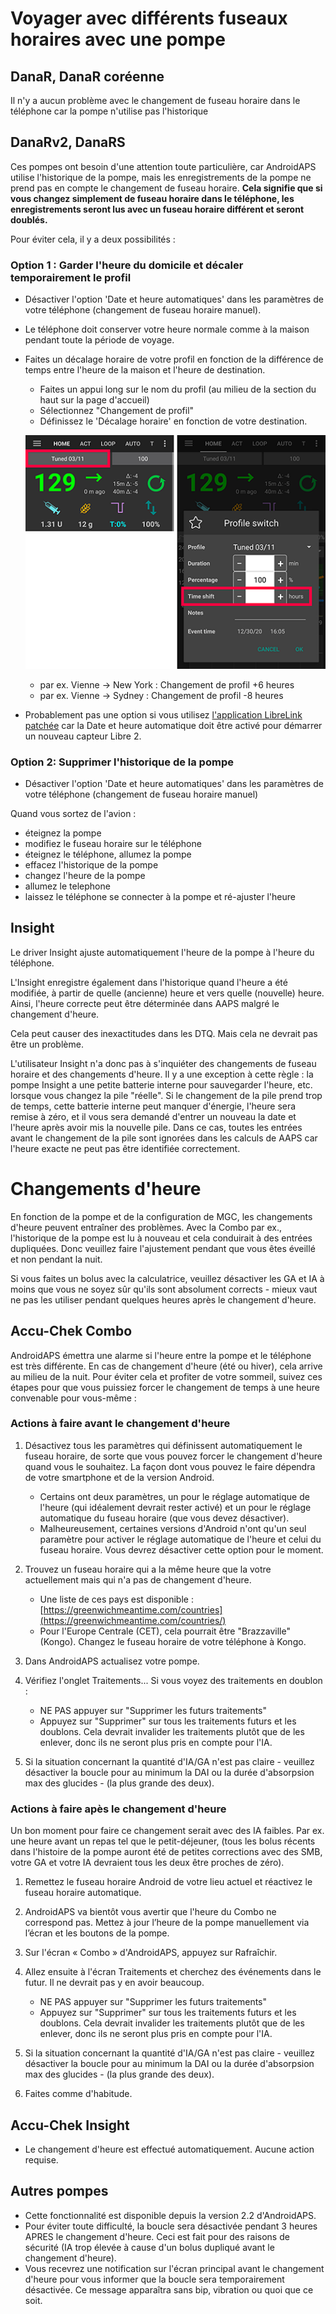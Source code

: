 # Voyager avec différents fuseaux horaires avec une pompe

## DanaR, DanaR coréenne

Il n'y a aucun problème avec le changement de fuseau horaire dans le téléphone car la pompe n'utilise pas l'historique

## DanaRv2, DanaRS

Ces pompes ont besoin d'une attention toute particulière, car AndroidAPS utilise l'historique de la pompe, mais les enregistrements de la pompe ne prend pas en compte le changement de fuseau horaire. **Cela signifie que si vous changez simplement de fuseau horaire dans le téléphone, les enregistrements seront lus avec un fuseau horaire différent et seront doublés.**

Pour éviter cela, il y a deux possibilités :

### Option 1 : Garder l'heure du domicile et décaler temporairement le profil

* Désactiver l'option 'Date et heure automatiques' dans les paramètres de votre téléphone (changement de fuseau horaire manuel).
* Le téléphone doit conserver votre heure normale comme à la maison pendant toute la période de voyage.
* Faites un décalage horaire de votre profil en fonction de la différence de temps entre l'heure de la maison et l'heure de destination.
   
   * Faites un appui long sur le nom du profil (au milieu de la section du haut sur la page d'accueil)
   * Sélectionnez "Changement de profil"
   * Définissez le 'Décalage horaire' en fonction de votre destination.
   
   ![Changement de profil avec décalage horaire](../images/ProfileSwitchTimeShift2.png)
   
   * par ex. Vienne -> New York : Changement de profil +6 heures
   * par ex. Vienne -> Sydney : Changement de profil -8 heures
* Probablement pas une option si vous utilisez [l'application LibreLink patchée](../Hardware/Libre2#changement-de-fuseau-horaire) car la Date et heure automatique doit être activé pour démarrer un nouveau capteur Libre 2.

### Option 2: Supprimer l'historique de la pompe

* Désactiver l'option 'Date et heure automatiques' dans les paramètres de votre téléphone (changement de fuseau horaire manuel)

Quand vous sortez de l'avion :

* éteignez la pompe
* modifiez le fuseau horaire sur le téléphone
* éteignez le téléphone, allumez la pompe
* effacez l'historique de la pompe
* changez l'heure de la pompe
* allumez le telephone
* laissez le téléphone se connecter à la pompe et ré-ajuster l'heure

## Insight

Le driver Insight ajuste automatiquement l'heure de la pompe à l'heure du téléphone.

L'Insight enregistre également dans l'historique quand l'heure a été modifiée, à partir de quelle (ancienne) heure et vers quelle (nouvelle) heure. Ainsi, l'heure correcte peut être déterminée dans AAPS malgré le changement d'heure.

Cela peut causer des inexactitudes dans les DTQ. Mais cela ne devrait pas être un problème.

L'utilisateur Insight n'a donc pas à s'inquiéter des changements de fuseau horaire et des changements d'heure. Il y a une exception à cette règle : la pompe Insight a une petite batterie interne pour sauvegarder l'heure, etc. lorsque vous changez la pile "réelle". Si le changement de la pile prend trop de temps, cette batterie interne peut manquer d'énergie, l'heure sera remise à zéro, et il vous sera demandé d'entrer un nouveau la date et l'heure après avoir mis la nouvelle pile. Dans ce cas, toutes les entrées avant le changement de la pile sont ignorées dans les calculs de AAPS car l'heure exacte ne peut pas être identifiée correctement.

# Changements d'heure

En fonction de la pompe et de la configuration de MGC, les changements d'heure peuvent entraîner des problèmes. Avec la Combo par ex., l'historique de la pompe est lu à nouveau et cela conduirait à des entrées dupliquées. Donc veuillez faire l'ajustement pendant que vous êtes éveillé et non pendant la nuit.

Si vous faites un bolus avec la calculatrice, veuillez désactiver les GA et IA à moins que vous ne soyez sûr qu'ils sont absolument corrects - mieux vaut ne pas les utiliser pendant quelques heures après le changement d'heure.

## Accu-Chek Combo

AndroidAPS émettra une alarme si l'heure entre la pompe et le téléphone est très différente. En cas de changement d'heure (été ou hiver), cela arrive au milieu de la nuit. Pour éviter cela et profiter de votre sommeil, suivez ces étapes pour que vous puissiez forcer le changement de temps à une heure convenable pour vous-même :

### Actions à faire avant le changement d'heure

1. Désactivez tous les paramètres qui définissent automatiquement le fuseau horaire, de sorte que vous pouvez forcer le changement d'heure quand vous le souhaitez. La façon dont vous pouvez le faire dépendra de votre smartphone et de la version Android.
   
   * Certains ont deux paramètres, un pour le réglage automatique de l'heure (qui idéalement devrait rester activé) et un pour le réglage automatique du fuseau horaire (que vous devez désactiver).
   * Malheureusement, certaines versions d'Android n'ont qu'un seul paramètre pour activer le réglage automatique de l'heure et celui du fuseau horaire. Vous devrez désactiver cette option pour le moment.

2. Trouvez un fuseau horaire qui a la même heure que la votre actuellement mais qui n'a pas de changement d'heure.
   
   * Une liste de ces pays est disponible : [https://greenwichmeantime.com/countries](https://greenwichmeantime.com/countries/)
   * Pour l'Europe Centrale (CET), cela pourrait être "Brazzaville" (Kongo). Changez le fuseau horaire de votre téléphone à Kongo.

3. Dans AndroidAPS actualisez votre pompe.

4. Vérifiez l'onglet Traitements... Si vous voyez des traitements en doublon :
   
   * NE PAS appuyer sur "Supprimer les futurs traitements"
   * Appuyez sur "Supprimer" sur tous les traitements futurs et les doublons. Cela devrait invalider les traitements plutôt que de les enlever, donc ils ne seront plus pris en compte pour l'IA.

5. Si la situation concernant la quantité d'IA/GA n'est pas claire - veuillez désactiver la boucle pour au minimum la DAI ou la durée d'absorpsion max des glucides - (la plus grande des deux).

### Actions à faire apès le changement d'heure

Un bon moment pour faire ce changement serait avec des IA faibles. Par ex. une heure avant un repas tel que le petit-déjeuner, (tous les bolus récents dans l'histoire de la pompe auront été de petites corrections avec des SMB, votre GA et votre IA devraient tous les deux être proches de zéro).

1. Remettez le fuseau horaire Android de votre lieu actuel et réactivez le fuseau horaire automatique.
2. AndroidAPS va bientôt vous avertir que l'heure du Combo ne correspond pas. Mettez à jour l’heure de la pompe manuellement via l’écran et les boutons de la pompe.
3. Sur l'écran « Combo » d'AndroidAPS, appuyez sur Rafraîchir.
4. Allez ensuite à l'écran Traitements et cherchez des événements dans le futur. Il ne devrait pas y en avoir beaucoup.
   
   * NE PAS appuyer sur "Supprimer les futurs traitements"
   * Appuyez sur "Supprimer" sur tous les traitements futurs et les doublons. Cela devrait invalider les traitements plutôt que de les enlever, donc ils ne seront plus pris en compte pour l'IA.

5. Si la situation concernant la quantité d'IA/GA n'est pas claire - veuillez désactiver la boucle pour au minimum la DAI ou la durée d'absorpsion max des glucides - (la plus grande des deux).

6. Faites comme d'habitude.

## Accu-Chek Insight

* Le changement d'heure est effectué automatiquement. Aucune action requise.

## Autres pompes

* Cette fonctionnalité est disponible depuis la version 2.2 d'AndroidAPS.
* Pour éviter toute difficulté, la boucle sera désactivée pendant 3 heures APRES le changement d'heure. Ceci est fait pour des raisons de sécurité (IA trop élevée à cause d'un bolus dupliqué avant le changement d'heure).
* Vous recevrez une notification sur l'écran principal avant le changement d'heure pour vous informer que la boucle sera temporairement désactivée. Ce message apparaîtra sans bip, vibration ou quoi que ce soit.
